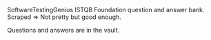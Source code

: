 SoftwareTestingGenius ISTQB Foundation question and answer bank. Scraped => Not pretty but good enough.

Questions and answers are in the vault.
